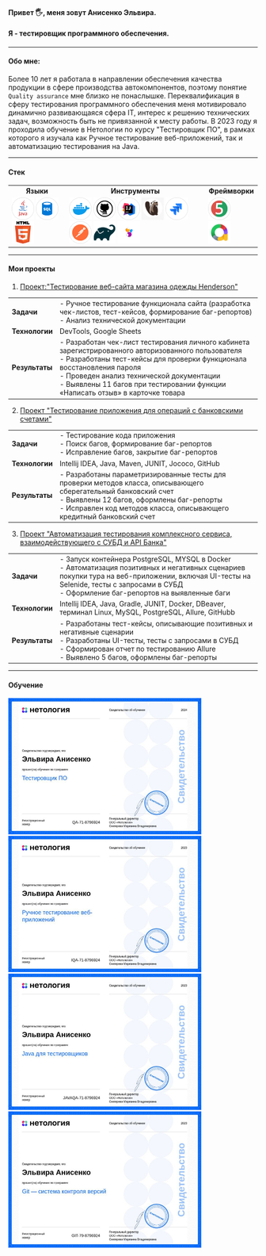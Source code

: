#### Привет 🖐, меня зовут Анисенко Эльвира. 
#### Я - тестировщик программного обеспечения.
***
#### Обо мне: 
Более 10 лет я работала  в направлении обеспечения качества продукции в сфере производства автокомпонентов, поэтому понятие `Quality assurance` мне близко не понаслышке. 
Переквалификация в сферу тестирования программного обеспечения меня мотивировало динамично развивающаяся сфера IT, интерес к решению технических задач, возможность быть не привязанной к месту работы. 
В 2023 году я проходила обучение в Нетологии по курсу "Тестировщик ПО", в рамках которого  я изучала как Ручное тестирование веб-приложений, так и автоматизацию тестирования на Java.
***
#### Стек

<table >
 <tr> <td > <div align="center"><b>Языки</b></div> </td> <td> <div align="center"><b>Инструменты<b/></div> </td> <td> <div align="center"><b>Фреймворки<b/></div> </td> </tr>
 <tr> <td> <div>   <img src="https://github.com/ElviraAnisenko/ElviraAnisenko/blob/main/icons/tools_Java_color.png" title="java" alt="java" width="45" height="45"/> 
<img src="https://github.com/ElviraAnisenko/ElviraAnisenko/blob/main/icons/tools_SQL_color.png" title="sql" alt="sql" width="45" height="45"/> <img src="https://github.com/ElviraAnisenko/ElviraAnisenko/blob/main/icons/html.png" title="html" alt="html" width="45" height="45"/> 
</div>  </td>  <td> <div> <img src="https://github.com/ElviraAnisenko/ElviraAnisenko/blob/main/icons/tools_Docker_color.png" title="Docker" alt="Docker" width="45" height="45"/> 
<img src="https://github.com/ElviraAnisenko/ElviraAnisenko/blob/main/icons/tools_GitHub_color.png" title="GitHub" alt="GitHub" width="45" height="45"/> 
<img src="https://github.com/ElviraAnisenko/ElviraAnisenko/blob/main/icons/tools_IntelliJ_IDEA_color.png" title="IDEA" alt="IDEA" width="45" height="45"/> 
<img src="https://github.com/ElviraAnisenko/ElviraAnisenko/blob/main/icons/1830380-middle.png" title="DBeaver" alt="DBeaver" width="45" height="45"/> 
<img src="https://github.com/ElviraAnisenko/ElviraAnisenko/blob/main/icons/tools_JIRA_color.png" title="JIRA" alt="JIRA" width="45" height="45"/> 
<img src="https://github.com/ElviraAnisenko/ElviraAnisenko/blob/main/icons/tools_Postman_color.png" title="Postman" alt="Postman" width="45" height="45"/> 
<img src="https://github.com/ElviraAnisenko/ElviraAnisenko/blob/main/icons/gradle-knowledge-graph-logo.png" title="qradle" alt="qradle" width="45" height="45"/> <img src="https://github.com/ElviraAnisenko/ElviraAnisenko/blob/main/icons/selenide%20(2).png" title="selenide" alt="selenide" width="45" height="45"/></div>  </td> 
 <td> <div> <img src="https://github.com/ElviraAnisenko/ElviraAnisenko/blob/main/icons/tools_JUnit_color.png" title="junit" alt="junit" width="45" height="45"/>
<img src="https://github.com/ElviraAnisenko/ElviraAnisenko/blob/main/icons/allure%20report.png" title="allure" alt="allure" width="45" height="45"/> 
</div>  </td> 
</tr>
</table>


***
#### Мои проекты

1. [Проект:"Тестирование веб-сайта магазина одежды Henderson"](https://drive.google.com/drive/folders/1RVRxNdNFSKICdKhsqP1nE55AWaaJP3RH)
<table >
<tr> <td > <div align="left"><b>Задачи</b></div> </td> <td> <div align="left">- Ручное тестирование функционала сайта (разработка чек-листов, тест-кейсов, формирование баг-репортов)</div> <div align="left">- Анализ технической документации</div></td> </tr>
 <tr> <td > <div align="left"><b>Технологии</b></div> </td> <td> <div align="left">DevTools, Google Sheets</div> </td> </tr>
<tr> <td > <div align="left"><b>Результаты</b></div> </td> <td> <div align="left">- Разработан чек-лист тестирования личного кабинета зарегистрированного авторизованного пользователя</div> <div align="left">- Разработаны тест-кейсы для проверки функционала восстановления пароля</div> <div align="left">- Проведен анализ технической документации</div> <div align="left">- Выявлены 11 багов при тестировании функции «Написать отзыв» в карточке товара</div></td> </tr>
</table>

2. [Проект "Тестирование приложения для операций с банковскими счетами"](https://github.com/ElviraAnisenko/CreditAccount)
<table >
<tr> <td > <div align="left"><b>Задачи</b></div> </td> <td> <div align="left">- Тестирование кода приложения</div> <div align="left">- Поиск багов, формирование баг-репортов </div><div align="left">- Исправление багов, закрытие баг-репортов </div></td> </tr>
 <tr> <td > <div align="left"><b>Технологии</b></div> </td> <td> <div align="left">Intellij IDEA, Java, Maven, JUNIT, Jococo, GitHub</div> </td> </tr>
<tr> <td > <div align="left"><b>Результаты</b></div> </td> <td> <div align="left">- Разработаны параметризированные тесты для проверки методов класса, описывающего сберегательный банковский счет </div> <div align="left">- Выявлены 12 багов, оформлены баг-репорты</div> <div align="left">- Исправлен код методов класса, описывающего кредитный банковский счет</div></td> </tr>
</table>

3. [Проект "Автоматизация тестирования комплексного сервиса, взаимодействующего с СУБД и API Банка"](https://github.com/ElviraAnisenko/Diplom_QA)
<table >
<tr> <td > <div align="left"><b>Задачи</b></div> </td> <td> <div align="left">- Запуск контейнера PostgreSQL, MYSQL в Docker</div> <div align="left">- Автоматизация позитивных и негативных сценариев покупки тура на веб-приложении, включая UI-тесты на Selenide, тесты с запросами в СУБД </div><div align="left">- Оформление баг-репортов на выявленные баги </div></td> </tr>
 <tr> <td > <div align="left"><b>Технологии</b></div> </td> <td> <div align="left">Intellij IDEA, Java, Gradle, JUNIT, Docker, DBeaver, терминал Linux, MySQL, PostgreSQL, Allure, GitHubb</div> </td> </tr>
<tr> <td > <div align="left"><b>Результаты</b></div> </td> <td> <div align="left">- Разработаны тест-кейсы, описывающие  позитивных и негативные сценарии </div><div align="left">- Разработаны UI-тесты, тесты с запросами в СУБД </div> <div align="left">- Сформирован отчет по тестированию Allure </div> <div align="left">- Выявлено 5 багов, оформлены баг-репорты</div></td> </tr>
</table>

***
#### Обучение
<div> <img src="https://github.com/ElviraAnisenko/ElviraAnisenko/blob/main/certificates/QA.jpg" title="Тестировщик ПО" alt="Тестировщик ПО" width="390" height="275"/>  <img src="https://github.com/ElviraAnisenko/ElviraAnisenko/blob/main/certificates/Manual%20testing.jpg" title="Ручное тестирование" alt="Ручное тестирование" width="390" height="275"/> </div> 
<div> <img src="https://github.com/ElviraAnisenko/ElviraAnisenko/blob/main/certificates/Java.jpg" title="Java" alt="Java" width="390" height="275"/>  <img src="https://github.com/ElviraAnisenko/ElviraAnisenko/blob/main/certificates/Git.jpg" title="Git" alt="Git" width="390" height="275"/> </div> 


 
